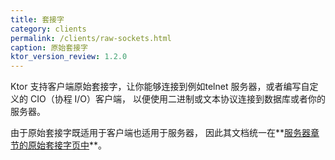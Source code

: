 ```yaml
---
title: 套接字
category: clients
permalink: /clients/raw-sockets.html
caption: 原始套接字
ktor_version_review: 1.2.0
---
```


Ktor 支持客户端原始套接字，让你能够连接到例如<!--
-->telnet 服务器，或者编写自定义的 CIO（协程 I/O）客户端，
以便使用二进制或文本协议连接到数据库或者你的服务器。

由于原始套接字既适用于客户端也适用于服务器，
因此其文档统一在**[服务器章节的原始套接字页中](/servers/raw-sockets.html)**。
